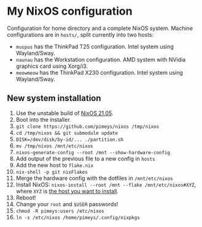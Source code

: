 # My NixOS configuration

Configuration for home directory and a complete NixOS system. Machine configurations are in `hosts/`, split currently into two hosts:

- `muspus` has the ThinkPad T25 configuration. Intel system using Wayland/Sway.
- `naunau` has the Workstation configuration. AMD system with NVidia graphics card using Xorg/i3.
- `meowmeow` has the ThinkPad X230 configuration. Intel system using Wayland/Sway.

## New system installation

1. Use the unstable build of [NixOS 21.05](https://releases.nixos.org/?prefix=nixos/unstable/).
1. Boot into the installer.
1. `git clone https://github.com/pimeys/nixos /tmp/nixos`
1. `cd /tmp/nixos && git submodule update`
1. `DISK=/dev/disk/by-id/... ./partition.sh`
1. `mv /tmp/nixos /mnt/etc/nixos`
1. `nixos-generate-config --root /mnt --show-hardware-config`
1. Add output of the previous file to a new config in `hosts`
1. Add the new host to `flake.nix`
1. `nix-shell -p git nixFlakes`
1. Merge the hardware config with the dotfiles in `/mnt/etc/nixos`
1. Install NixOS: `nixos-install --root /mnt --flake /mnt/etc/nixos#XYZ`, where
   `XYZ` is [the host you want to install](hosts/).
1. Reboot!
1. Change your `root` and `$USER` passwords!
1. `chmod -R pimeys:users /etc/nixos`
1. `ln -s /etc/nixos /home/pimeys/.config/nixpkgs`
